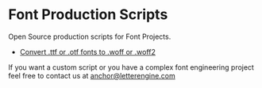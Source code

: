 # Font Production Scripts

Open Source production scripts for Font Projects.

- [Convert .ttf or .otf fonts to .woff or .woff2](./scripts/makeitwoff.py)

If you want a custom script or you have a complex font engineering project feel free to contact us at [anchor@letterengine.com](mailto:anchor@letterengine.com)
